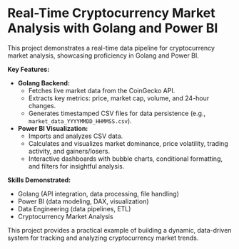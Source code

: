 # Real-Time Cryptocurrency Market Analysis with Golang and Power BI

This project demonstrates a real-time data pipeline for cryptocurrency market analysis, showcasing proficiency in Golang and Power BI.

**Key Features:**

* **Golang Backend:**
    * Fetches live market data from the CoinGecko API.
    * Extracts key metrics: price, market cap, volume, and 24-hour changes.
    * Generates timestamped CSV files for data persistence (e.g., `market_data_YYYYMMDD_HHMMSS.csv`).
* **Power BI Visualization:**
    * Imports and analyzes CSV data.
    * Calculates and visualizes market dominance, price volatility, trading activity, and gainers/losers.
    * Interactive dashboards with bubble charts, conditional formatting, and filters for insightful analysis.

**Skills Demonstrated:**

* Golang (API integration, data processing, file handling)
* Power BI (data modeling, DAX, visualization)
* Data Engineering (data pipelines, ETL)
* Cryptocurrency Market Analysis

This project provides a practical example of building a dynamic, data-driven system for tracking and analyzing cryptocurrency market trends.
